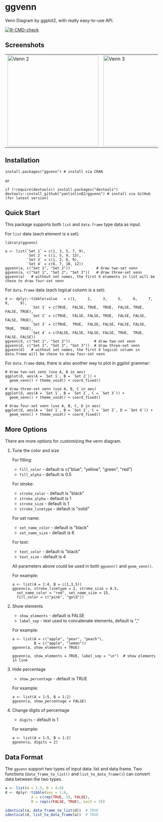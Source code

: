 # ggvenn

Venn Diagram by ggplot2, with really easy-to-use API.

<!-- badges: start -->
[![R-CMD-check](https://github.com/yanlinlin82/ggvenn/actions/workflows/R-CMD-check.yaml/badge.svg)](https://github.com/yanlinlin82/ggvenn/actions/workflows/R-CMD-check.yaml)
<!-- badges: end -->


## Screenshots

<table width="100%"><tr>
<td><img width="300" height="300" src="man/figures/venn-2.svg" alt="Venn 2"></td>
<td><img width="300" height="300" src="man/figures/venn-3.svg" alt="Venn 3"></td>
<td><img width="300" height="300" src="man/figures/venn-4.svg" alt="Venn 4"></td>
</tr></table>

## Installation

```{r}
install.packages("ggvenn") # install via CRAN
```

or

```{r}
if (!require(devtools)) install.packages("devtools")
devtools::install_github("yanlinlin82/ggvenn") # install via GitHub (for latest version)
```

## Quick Start

This package supports both `list` and `data.frame` type data as input.

For `list` data (each element is a set):

```{r}
library(ggvenn)

a <- list(`Set 1` = c(1, 3, 5, 7, 9),
          `Set 2` = c(1, 5, 9, 13),
          `Set 3` = c(1, 2, 8, 9),
          `Set 4` = c(6, 7, 10, 12))
ggvenn(a, c("Set 1", "Set 2"))            # draw two-set venn
ggvenn(a, c("Set 1", "Set 2", "Set 3"))   # draw three-set venn
ggvenn(a)   # without set names, the first 4 elements in list will be chose to draw four-set venn
```

For `data.frame` data (each logical column is a set):

```{r}
d <- dplyr::tibble(value   = c(1,     2,     3,     5,     6,     7,     8,     9),
            `Set 1` = c(TRUE,  FALSE, TRUE,  TRUE,  FALSE, TRUE,  FALSE, TRUE),
            `Set 2` = c(TRUE,  FALSE, FALSE, TRUE,  FALSE, FALSE, FALSE, TRUE),
            `Set 3` = c(TRUE,  TRUE,  FALSE, FALSE, FALSE, FALSE, TRUE,  TRUE),
            `Set 4` = c(FALSE, FALSE, FALSE, FALSE, TRUE,  TRUE,  FALSE, FALSE))
ggvenn(d, c("Set 1", "Set 2"))           # draw two-set venn
ggvenn(d, c("Set 1", "Set 2", "Set 3"))  # draw three-set venn
ggvenn(d)   # without set names, the first 4 logical column in data.frame will be chose to draw four-set venn
```

For `data.frame` data, there is also another way to plot in ggplot grammar:

```{r}
# draw two-set venn (use A, B in aes)
ggplot(d, aes(A = `Set 1`, B = `Set 2`)) +
  geom_venn() + theme_void() + coord_fixed()

# draw three-set venn (use A, B, C in aes)
ggplot(d, aes(A = `Set 1`, B = `Set 2`, C = `Set 3`)) +
  geom_venn() + theme_void() + coord_fixed()

# draw four-set venn (use A, B, C, D in aes)
ggplot(d, aes(A = `Set 1`, B = `Set 2`, C = `Set 3`, D = `Set 4`)) +
  geom_venn() + theme_void() + coord_fixed()
```

## More Options

There are more options for customizing the venn diagram.

1. Tune the color and size

    For filling:
    
    * `fill_color` - default is c("blue", "yellow", "green", "red")
    * `fill_alpha` - default is 0.5
    
    For stroke:
    
    * `stroke_color` - default is "black"
    * `stroke_alpha` - default is 1
    * `stroke_size` - default is 1
    * `stroke_linetype` - default is "solid"

    For set name:
    
    * `set_name_color` - default is "black"
    * `set_name_size` - default is 6

    For text:
    
    * `text_color` - default is "black"
    * `text_size` - default is 4

    All parameters above could be used in both `ggvenn()` and `geom_venn()`.
    
    For example:
    
    ```{r}
    a <- list(A = 1:4, B = c(1,3,5))
    ggvenn(a, stroke_linetype = 2, stroke_size = 0.5,
      set_name_color = "red", set_name_size = 15,
      fill_color = c("pink", "gold"))
    ```

2. Show elements

    * `show_elements` - default is FALSE
    * `label_sep` - text used to concatenate elements, default is ","
    
    For example:
    
    ```{r}
    a <- list(A = c("apple", "pear", "peach"),
              B = c("apple", "lemon"))
    ggvenn(a, show_elements = TRUE)
    
    ggvenn(a, show_elements = TRUE, label_sep = "\n")  # show elements in line
    ```

3. Hide percentage

    * `show_percentage` - default is TRUE

    For example:
    
    ```{r}
    a <- list(A = 1:5, B = 1:2)
    ggvenn(a, show_percentage = FALSE)
    ```

4. Change digits of percentage

    * `digits` - default is 1

    For example:
    
    ```{r}
    a <- list(A = 1:5, B = 1:2)
    ggvenn(a, digits = 2)
    ```

## Data Format

The `ggvenn` support two types of input data: list and data.frame. Two functions (`data_frame_to_list()` and `list_to_data_frame()`) can convert data between the two types.

```r
a <- list(A = 1:5, B = 4:6)
d <- dplyr::tibble(key = 1:6,
            A = c(rep(TRUE, 5), FALSE),
            B = rep(c(FALSE, TRUE), each = 3))

identical(a, data_frame_to_list(d))  # TRUE
identical(d, list_to_data_frame(a))  # TRUE
```
